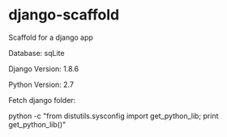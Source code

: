 # django-scaffold
Scaffold for a django app

Database:
sqLite

Django Version:
1.8.6

Python Version:
2.7

Fetch django folder:

python -c "from distutils.sysconfig import get_python_lib; print get_python_lib()"